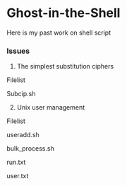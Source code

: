 Ghost-in-the-Shell
==================

Here is my past work on shell script

### Issues
1. The simplest substitution ciphers

 Filelist

  Subcip.sh
  




2. Unix user management

Filelist

  useradd.sh
  
  bulk_process.sh
  
  run.txt
  
  user.txt
  
